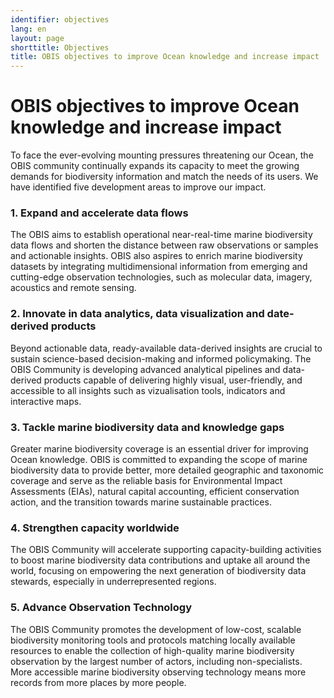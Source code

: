 ```yaml
---
identifier: objectives
lang: en
layout: page
shorttitle: Objectives
title: OBIS objectives to improve Ocean knowledge and increase impact
---
```


# OBIS objectives to improve Ocean knowledge and increase impact

To face the ever-evolving mounting pressures threatening our Ocean, the OBIS community continually expands its capacity to meet the growing demands for biodiversity information and match the needs of its users. We have identified five development areas to improve our impact.  

### **1\. Expand and accelerate data flows**  
The OBIS aims to establish operational near-real-time marine biodiversity data flows and shorten the distance between raw observations or samples and actionable insights. OBIS also aspires to enrich marine biodiversity datasets by integrating multidimensional information from emerging and cutting-edge observation technologies, such as molecular data, imagery, acoustics and remote sensing.  

### **2\. Innovate in data analytics, data visualization and date-derived products**  
Beyond actionable data, ready-available data-derived insights are crucial to sustain science-based decision-making and informed policymaking. The OBIS Community is developing advanced analytical pipelines and data-derived products capable of delivering highly visual, user-friendly, and accessible to all insights such as vizualisation tools, indicators and interactive maps.  

### **3\. Tackle marine biodiversity data and knowledge gaps**  
Greater marine biodiversity coverage is an essential driver for improving Ocean knowledge. OBIS is committed to expanding the scope of marine biodiversity data to provide better, more detailed geographic and taxonomic coverage and serve as the reliable basis for Environmental Impact Assessments (EIAs), natural capital accounting, efficient conservation action, and the transition towards marine sustainable practices.

### **4\. Strengthen capacity worldwide**  
The OBIS Community will accelerate supporting capacity-building activities to boost marine biodiversity data contributions and uptake all around the world, focusing on empowering the next generation of biodiversity data stewards, especially in underrepresented regions.

### **5\. Advance Observation Technology**  
The OBIS Community promotes the development of low-cost, scalable biodiversity monitoring tools and protocols matching locally available resources to enable the collection of high-quality marine biodiversity observation by the largest number of actors, including non-specialists.  
More accessible marine biodiversity observing technology means more records from more places by more people.